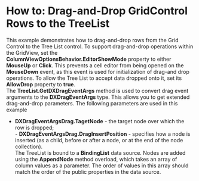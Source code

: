 # How to: Drag-and-Drop GridControl Rows to the TreeList


<p>This example demonstrates how to drag-and-drop rows from the Grid Control to the Tree List control. To support drag-and-drop operations within the GridView, set the <strong>ColumnViewOptionsBehavior.EditorShowMode</strong> property to either <strong>MouseUp</strong> or <strong>Click</strong>. This prevents a cell editor from being opened on the <strong>MouseDown</strong> event, as this event is used for initialization of drag-and drop operations. To allow the Tree List to accept data dropped onto it, set its <strong>AllowDrop</strong> property to <strong>true</strong>. <br>The <strong>TreeList.GetDXDragEventArgs</strong> method is used to convert drag event arguments to the <strong>DXDragEventArgs</strong> type. This allows you to get extended drag-and-drop parameters. The following parameters are used in this example

* <strong>DXDragEventArgsDrag.TagetNode</strong> - the target node over which the row is dropped;<br>- <strong>DXDragEventArgsDrag.DragInsertPosition</strong> - specifies how a node is inserted (as a child, before or after a node, or at the end of the node collection).<br>The TreeList is bound to a <strong>BindingList</strong> data source. Nodes are added using the <strong>AppendNode</strong> method overload, which takes an array of column values as a parameter. The order of values in this array should match the order of the public properties in the data source.<br><br></p>

<br/>


